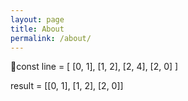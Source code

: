 ```yaml
---
layout: page
title: About
permalink: /about/
---
```


const line = [
  [0, 1], [1, 2], [2, 4], [2, 0]
]

result = [[0, 1], [1, 2], [2, 0]]

